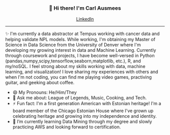 
<h3 align="center">👋 Hi there! I'm Carl Ausmees</h3>
<p align="center">
  <a href="https://www.linkedin.com/in/carl-ausmees/">LinkedIn</a>
</p>

---
✨ I'm currently a data abstractor at Tempus working with cancer data and helping validate NPL models. While working, I'm obtaining my Master of Science in Data Science from the University of Denver where I'm developing my growing interest in data and Machine Learning. 
Currently through coursework and projects, I have become well-versed in Python (pandas,numpy,scipy,tensorflow,seaborn,matplotlib, etc.), R, and my/noSQL. I feel strong about my skills working with data, machine learning, and visualization!
I love sharing my experiences with others and when I'm not coding, you can find me playing video games, practiving guitar, and geeking about coffee.


- 😄 My Pronouns: He/Him/They   
- 💬 Ask me about: League of Legends, Music, Cooking, and Tech.
- ⚡ Fun fact: I'm a first generation American with Estonian heritage! I'm a board member of the Chicago Estonian House where I've grown up celebrating heritage and growing into my independence and identity.
- 🌱 I’m currently learning Data Mining through my degree and slowly practicing AWS and looking forward to certification.
